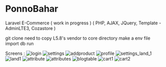 # PonnoBahar
Laravel E-Commerce ( work in progress )
( PHP, AJAX, JQuery, Template - AdminLTE3,  Cozastore )

git clone
need to copy L5.8's vendor to core directory
make a env file
import db
run

Screens :
![login](https://user-images.githubusercontent.com/29349064/72348907-a1f87400-3705-11ea-974c-a390964ef9a0.jpg)
![settings](https://user-images.githubusercontent.com/29349064/72348908-a2910a80-3705-11ea-80b7-a1e210c1f067.jpg)
![addproduct](https://user-images.githubusercontent.com/29349064/72348909-a2910a80-3705-11ea-9557-cff2dd62aab5.jpg)
![profile](https://user-images.githubusercontent.com/29349064/72348910-a329a100-3705-11ea-917e-5a165363611f.jpg)
![settings_land_1](https://user-images.githubusercontent.com/29349064/72678163-7098f300-3acd-11ea-86e8-4961e280c2b3.jpg)
![land1](https://user-images.githubusercontent.com/29349064/72678164-71318980-3acd-11ea-9efe-9f15f7c720de.jpg)
![attribute](https://user-images.githubusercontent.com/29349064/72814100-b0f39f00-3c8e-11ea-8308-00a99bba90e5.jpg)
![attributes](https://user-images.githubusercontent.com/29349064/72813688-fc597d80-3c8d-11ea-8314-b041cdb71916.jpg)
![blogtable](https://user-images.githubusercontent.com/29349064/73456680-82677980-439c-11ea-91ab-0232d6958931.jpg)
![cart1](https://user-images.githubusercontent.com/29349064/73941608-c405a080-4917-11ea-84f8-46d77f9381f7.jpg)
![cart2](https://user-images.githubusercontent.com/29349064/73941623-cb2cae80-4917-11ea-83f7-8bcfeb5087e0.jpg)






